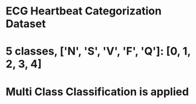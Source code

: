 # ECG Heartbeat Categorization Dataset
# 5 classes, ['N', 'S', 'V', 'F', 'Q']: [0, 1, 2, 3, 4]
# Multi Class Classification is applied


